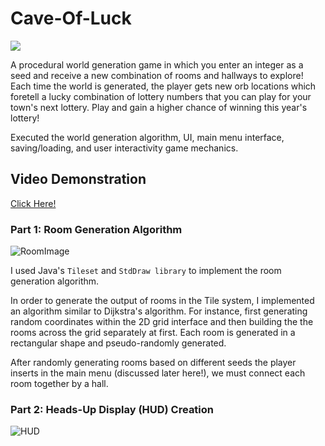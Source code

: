 # Cave-Of-Luck

![](https://github.com/angela-rodriguezz/Cave-Of-Luck/blob/main/game%20gif.gif)

A procedural world generation game in which you enter an integer as a seed and receive a new combination of rooms and hallways to explore! Each time the world is generated, the player gets new orb locations which foretell a lucky combination of lottery numbers that you can play for your town's next lottery. Play and gain a higher chance of winning this year's lottery!

Executed the world generation algorithm, UI, main menu interface, saving/loading, and user interactivity game mechanics.

## Video Demonstration
[Click Here!](https://www.youtube.com/watch?v=FtFxGPzvim0)

### Part 1: Room Generation Algorithm

![RoomImage](https://sp23.datastructur.es/materials/proj/proj3/img/compliant_world_example.png)

I used Java's ``Tileset`` and ``StdDraw library`` to implement the room generation algorithm.

In order to generate the output of rooms in the Tile system, I implemented an algorithm similar to Dijkstra's algorithm. For instance, first generating random coordinates within the 2D grid interface and then building the the rooms across the grid separately at first. Each room is generated in a rectangular shape and pseudo-randomly generated. 

After randomly generating rooms based on different seeds the player inserts in the main menu (discussed later here!), we must connect each room together by a hall. 

### Part 2: Heads-Up Display (HUD) Creation

![HUD](https://sp23.datastructur.es/materials/proj/proj3/img/UI_example0.png)


